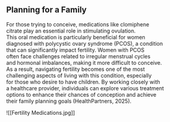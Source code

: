 ## Planning for a Family

For those trying to conceive, medications like clomiphene  
citrate play an essential role in stimulating ovulation.  
This oral medication is particularly beneficial for women  
diagnosed with polycystic ovary syndrome (PCOS), a condition  
that can significantly impact fertility. Women with PCOS  
often face challenges related to irregular menstrual cycles  
and hormonal imbalances, making it more difficult to conceive.  
As a result, navigating fertility becomes one of the most  
challenging aspects of living with this condition, especially  
for those who desire to have children. By working closely with  
a healthcare provider, individuals can explore various treatment  
options to enhance their chances of conception and achieve  
their family planning goals (HealthPartners, 2025).

![[Fertility Medications.jpg]]